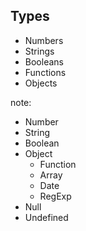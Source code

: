 ##  Types

* Numbers
* Strings
* Booleans
* Functions
* Objects

note:
* Number
* String
* Boolean
* Object
    * Function
    * Array
    * Date
    * RegExp
* Null
* Undefined
